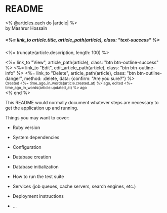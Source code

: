 # README

<div class="container">
  <% @articles.each do |article| %>
    <div class="row justify-content-md-center">
      <div class="col-8 mt-4">
        <div class="card text-center shadow mb-5 bg-white rounded">
          <div class="card-header font-italic">
            by Mashrur Hossain
          </div>
          <div class="card-body">
            <h5 class="card-title"><%= link_to article.title, article_path(article), class: "text-success" %></h5>
            <p class="card-text"><%= truncate(article.description, length: 100) %></p>
            <%= link_to "View", article_path(article), class: "btn btn-outline-success" %>
            <%= link_to "Edit", edit_article_path(article), class: "btn btn-outline-info" %>
            <%= link_to "Delete", article_path(article), class: "btn btn-outline-danger", method: :delete, data: {confirm: "Are you sure?"} %>
          </div>
          <div class="card-footer text-muted">
            <small>Created <%= time_ago_in_words(article.created_at) %> ago, 
            edited <%= time_ago_in_words(article.updated_at) %> ago</small>
          </div>
        </div>
      </div>
    </div>
  <% end %>
  </div>
</div>

This README would normally document whatever steps are necessary to get the
application up and running.

Things you may want to cover:

* Ruby version

* System dependencies

* Configuration

* Database creation

* Database initialization

* How to run the test suite

* Services (job queues, cache servers, search engines, etc.)

* Deployment instructions

* ...
